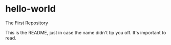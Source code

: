 # hello-world
The First Repository

This is the README, just in case the name didn't tip you off.
It's important to read.
